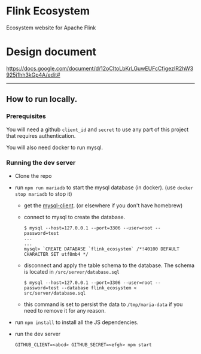 # Flink Ecosystem

Ecosystem website for Apache Flink

# Design document

https://docs.google.com/document/d/12oCItoLbKrLGuwEUFcCfigezIR2hW3925j1hh3kGp4A/edit#

---

## How to run locally.

### Prerequisites

You will need a github `client_id` and `secret` to use any part of this project
that requires authentication.

You will also need docker to run mysql.

### Running the dev server

- Clone the repo

- run `npm run mariadb` to start the mysql database (in docker). (use `docker stop mariadb` to stop it)

  - get the [mysql-client](https://formulae.brew.sh/formula/mysql-client). (or elsewhere if you don't have homebrew)
  - connect to mysql to create the database.

    ```
    $ mysql --host=127.0.0.1 --port=3306 --user=root --password=test
    ...
    ...
    mysql> `CREATE DATABASE `flink_ecosystem` /*!40100 DEFAULT CHARACTER SET utf8mb4 */
    ```

  - disconnect and apply the table schema to the database. The schema is located in `/src/server/database.sql`
    ```
    $ mysql --host=127.0.0.1 --port=3306 --user=root --password=test --database flink_ecosystem < src/server/database.sql
    ```
  - this command is set to persist the data to `/tmp/maria-data` if you need to remove it for any reason.

- run `npm install` to install all the JS dependencies.
- run the dev server
  ```
  GITHUB_CLIENT=<abcd> GITHUB_SECRET=<efgh> npm start
  ```
